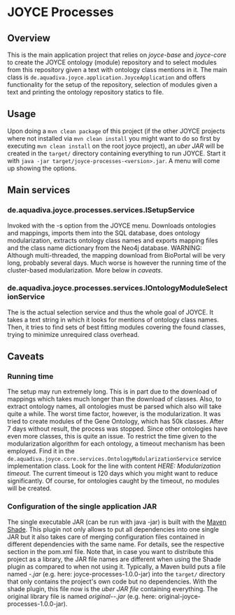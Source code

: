 # JOYCE Processes

## Overview

This is the main application project that relies on *joyce-base* and *joyce-core* to create the JOYCE ontology (module) repository and to select modules from this repository given a text with ontology class mentions in it. The main class is `de.aquadiva.joyce.application.JoyceApplication` and offers functionality for the setup of the repository, selection of modules given a text and printing the ontology repository statics to file.

## Usage

Upon doing a `mvn clean package` of this project (if the other JOYCE projects where not installed via `mvn clean install` you might want to do so first by executing `mvn clean install` on the root joyce project), an *uber JAR* will be created in the `target/` directory containing everything to run JOYCE. Start it with
`java -jar target/joyce-processes-<version>.jar`. A menu will come up showing the options.

## Main services

### de.aquadiva.joyce.processes.services.ISetupService

Invoked with the -s option from the JOYCE menu. Downloads ontologies and mappings, imports them into the SQL database, does ontology modularization, extracts ontology class names and exports mapping files and the class name dictionary from the Neo4j database. WARNING: Although multi-threaded, the mapping download from BioPortal will be very long, probably several days. Much worse is however the running time of the cluster-based modularization. More below in *caveats*.

### de.aquadiva.joyce.processes.services.IOntologyModuleSelectionService

The is the actual selection service and thus the whole goal of JOYCE. It takes a text string in which it looks for mentions of ontology class names. Then, it tries to find sets of best fitting modules covering the found classes, trying to minimize unrequired class overhead. 

## Caveats

### Running time
The setup may run extremely long. This is in part due to the download of mappings which takes much longer than the download of classes. Also, to extract ontology names, all ontologies must be parsed which also will take quite a while. The worst time factor, however, is the modularization. It was tried to create modules of the Gene Ontology, which has 50k classes. After 7 days without result, the process was stopped. Since other ontologies have even more classes, this is quite an issue.
To restrict the time given to the modularization algorithm for each ontology, a timeout mechanism has been employed. Find it in the `de.aquadiva.joyce.core.services.OntologyModularizationService` service implementation class. Look for the line with content *HERE: Modularization timeout*. The current timeout is 120 days which you might want to reduce significantly. Of course, for ontologies caught by the timeout, no modules will be created.

### Configuration of the single application JAR

The single executable JAR (can be run with java -jar) is built with the [Maven Shade](https://maven.apache.org/plugins/maven-shade-plugin/). This plugin not only allows to put all dependencies into one single JAR but it also takes care of merging configuration files contained in different dependencies with the same name. For details, see the respective section in the pom.xml file.
Note that, in case you want to distribute this project as a library, the JAR file names are different when using the Shade plugin as compared to when not using it. Typically, a Maven build puts a file named *<artifactId>-<version>.jar* (e.g. here: joyce-processes-1.0.0-jar) into the `target/` directory that only contains the project's own code but no dependencies. With the shade plugin, this file now is the *uber JAR file* containing everything. The original library file is named *original-<artifactId>-<version>.jar* (e.g. here: original-joyce-processes-1.0.0-jar). 
